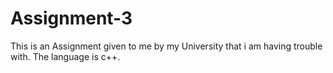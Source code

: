 # Assignment-3
This is an Assignment given to me by my University that i am having trouble with. The language is c++.
